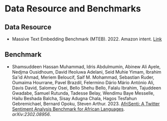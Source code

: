 # Data Resource and Benchmarks

## Data Resource
* Massive Text Embedding Benchmark (MTEB). 2022. Amazon intent. [Link](https://huggingface.co/datasets/mteb/amazon_massive_intent) 
## Benchmark
* Shamsuddeen Hassan Muhammad, Idris Abdulmumin, Abinew Ali Ayele, Nedjma Ousidhoum, David Ifeoluwa Adelani, Seid Muhie Yimam, Ibrahim Sa'id Ahmad, Meriem Beloucif, Saif M. Mohammad, Sebastian Ruder, Oumaima Hourrane, Pavel Brazdil, Felermino Dário Mário António Ali, Davis David, Salomey Osei, Bello Shehu Bello, Falalu Ibrahim, Tajuddeen Gwadabe, Samuel Rutunda, Tadesse Belay, Wendimu Baye Messelle, Hailu Beshada Balcha, Sisay Adugna Chala, Hagos Tesfahun Gebremichael, Bernard Opoku, Steven Arthur. 2023. [AfriSenti: A Twitter Sentiment Analysis Benchmark for African Languages](https://arxiv.org/abs/2302.08956). *arXiv:2302.08956*.

